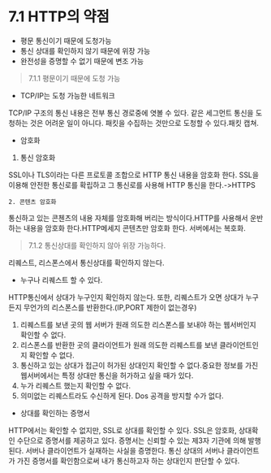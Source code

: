 # 7.1 HTTP의 약점

* 평문 통신이기 때문에 도청가능
* 통신 상대를 확인하지 않기 때문에 위장 가능
* 완전성을 증명할 수 없기 때문에 변조 가능

> 7.1.1 평문이기 때문에 도청 가능

* TCP/IP는 도청 가능한 네트워크

TCP/IP 구조의 통신 내용은 전부 통신 경로중에 엿볼 수 있다. 같은 세그먼트 통신을 도청하는 것은 어려운 일이 아니다. 패킷을 수집하는 것만으로 도청할 수 있다.패킷 캡쳐.

* 암호화

1. 통신 암호화

SSL이나 TLS이라는 다른 프로토콜 조합으로 HTTP 통신 내용을 암호화 한다. SSL을 이용해 안전한 통신로를 확립하고 그 통신로를 사용해 HTTP 통신을 한다.-&gt;HTTPS

    2. 콘텐츠 암호화

통신하고 있는 콘첸츠의 내용 자체를 암호화해 버리는 방식이다.HTTP를 사용해서 운반하는 내용을 암호화 한다.HTTP메세지 콘텐츠만 암호화 한다. 서버에서는 복호화.

> 7.1.2 통신상대를 확인하지 않아 위장 가능하다.

리퀘스트, 리스폰스에서 통신상대를 확인하지 않는다.

* 누구나 리퀘스트 할 수 있다.

HTTP통신에서 상대가 누구인지 확인하지 않는다. 또한, 리퀘스트가 오면 상대가 누구든지 무언가의 리스폰스를 반환한다.\(IP,PORT 제한이 없는경우\) 

1. 리퀘스트를 보낸 곳의 웹 서버가 원래 의도한 리스폰스를 보내야 하는 웹서버인지 확인할 수 없다.
2. 리스폰스를 반환한 곳의 클라이언트가 원래 의도한 리퀘스트를 보낸 클라이언트인지 확인할 수 없다.
3. 통신하고 있는 상대가 접근이 허가된 상대인지 확인할 수 없다.중요한 정보를 가진 웹서버에서는 특정 상대만 통신을 허가하고 싶을 때가 있다.
4. 누가 리퀘스트 했는지 확인할 수 없다.
5. 의미없는 리퀘스트라도 수신하게 된다. Dos 공격을 방지할 수가 없다.

* 상대를 확인하는 증명서

HTTP에서는 확인할 수 없지만, SSL로 상대를 확인할 수 있다. SSL은 암호화, 상대확인 수단으로 증명서를 제공하고 있다. 증명서는 신뢰할 수 있는 제3자 기관에 의해 발행된다. 서버나 클라이언트가 실재하는 사실을 증명한다. 통신 상대의 서버나 클라이언트가 가진 증명서를 확인함으로써 내가 통신하고자 하는 상대인지 판단할 수 있다.



